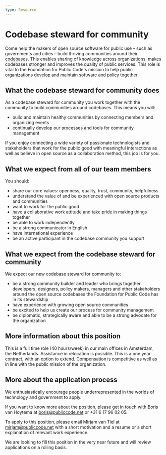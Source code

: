 ```yaml
---
type: Resource
---
```


# Codebase steward for community

Come help the makers of open source software for public use – such as governments and cities – build thriving communities around their [codebases](../glossary/codebase-definition.md). This enables sharing of knowledge across organizations, makes codebases stronger and improves the quality of public services. This role is vital to the Foundation for Public Code's mission to help public organizations develop and maintain software and policy together. 

## What the codebase steward for community does

As a codebase steward for community you work together with the community to build communities around codebases. This means you will:

- build and maintain healthy communities by connecting members and organizing events
- continually develop our processes and tools for community management

If you enjoy connecting a wide variety of passionate technologists and stakeholders that work for the public good with meaningful interactions as well as believe in open source as a collaboration method, this job is for you.

## What we expect from all of our team members

You should:

- share our core values: openness, quality, trust, community, helpfulness
- understand the value of and be experienced with open source products and communities
- want to work for the public good
- have a collaborative work attitude and take pride in making things together
- be able to work independently
- be a strong communicator in English
- have international experience
- be an active participant in the codebase community you support

## What we expect from the codebase steward for community

We expect our new codebase steward for community to:

- be a strong community builder and leader who brings together developers, designers, policy makers, managers and other stakeholders around the open source codebases the Foundation for Public Code has in its stewardship
- have experience with growing open source communities
- be excited to help us create our process for community management
- be diplomatic, strategically aware and able to be a strong advocate for the organization

## More information about this position

This is a full time role (40 hours/week) in our main offices in Amsterdam, the Netherlands. Assistance in relocation is possible. 
This is a one year contract, with an option to extend. Compensation is competitive as well as in line with the public mission of the organization.

## More about the application process

We enthusiastically encourage people underrepresented in the worlds of technology and government to apply.

If you want to know more about the position, please get in touch with Boris van Hoytema at boris@publiccode.net or +31 6 17 96 02 05.

To apply to this position, please email Mirjam van Tiel at mirjam@publiccode.net with a short motivation and a resume or a short explanation of relevant work experience.

We are looking to fill this position in the very near future and will review applications on a rolling basis.

